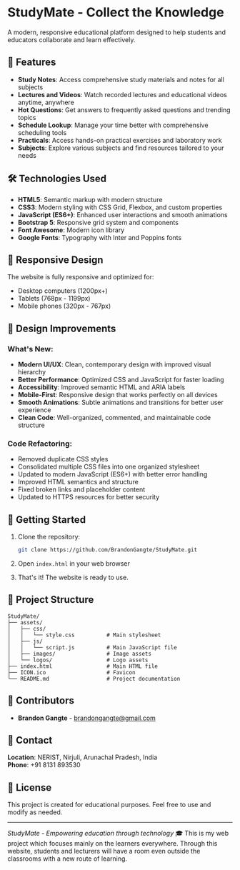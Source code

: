 # StudyMate - Collect the Knowledge

A modern, responsive educational platform designed to help students and educators collaborate and learn effectively.

## 🚀 Features

- **Study Notes**: Access comprehensive study materials and notes for all subjects
- **Lectures and Videos**: Watch recorded lectures and educational videos anytime, anywhere
- **Hot Questions**: Get answers to frequently asked questions and trending topics
- **Schedule Lookup**: Manage your time better with comprehensive scheduling tools
- **Practicals**: Access hands-on practical exercises and laboratory work
- **Subjects**: Explore various subjects and find resources tailored to your needs

## 🛠️ Technologies Used

- **HTML5**: Semantic markup with modern structure
- **CSS3**: Modern styling with CSS Grid, Flexbox, and custom properties
- **JavaScript (ES6+)**: Enhanced user interactions and smooth animations
- **Bootstrap 5**: Responsive grid system and components
- **Font Awesome**: Modern icon library
- **Google Fonts**: Typography with Inter and Poppins fonts

## 📱 Responsive Design

The website is fully responsive and optimized for:
- Desktop computers (1200px+)
- Tablets (768px - 1199px)
- Mobile phones (320px - 767px)

## 🎨 Design Improvements

### What's New:
- **Modern UI/UX**: Clean, contemporary design with improved visual hierarchy
- **Better Performance**: Optimized CSS and JavaScript for faster loading
- **Accessibility**: Improved semantic HTML and ARIA labels
- **Mobile-First**: Responsive design that works perfectly on all devices
- **Smooth Animations**: Subtle animations and transitions for better user experience
- **Clean Code**: Well-organized, commented, and maintainable code structure

### Code Refactoring:
- Removed duplicate CSS styles
- Consolidated multiple CSS files into one organized stylesheet
- Updated to modern JavaScript (ES6+) with better error handling
- Improved HTML semantics and structure
- Fixed broken links and placeholder content
- Updated to HTTPS resources for better security

## 🚀 Getting Started

1. Clone the repository:
   ```bash
   git clone https://github.com/BrandonGangte/StudyMate.git
   ```

2. Open `index.html` in your web browser

3. That's it! The website is ready to use.

## 📁 Project Structure

```
StudyMate/
├── assets/
│   ├── css/
│   │   └── style.css          # Main stylesheet
│   ├── js/
│   │   └── script.js          # Main JavaScript file
│   ├── images/                # Image assets
│   └── logos/                 # Logo assets
├── index.html                 # Main HTML file
├── ICON.ico                   # Favicon
└── README.md                  # Project documentation
```

## 👥 Contributors

- **Brandon Gangte** - [brandongangte@gmail.com](mailto:brandongangte@gmail.com)

## 📍 Contact

**Location**: NERIST, Nirjuli, Arunachal Pradesh, India  
**Phone**: +91 8131 893530

## 📄 License

This project is created for educational purposes. Feel free to use and modify as needed.

---

*StudyMate - Empowering education through technology* 🎓
This is my web project which focuses mainly on the learners everywhere. Through this website, students and lecturers will have a room even outside the classrooms with a new route of learning.
